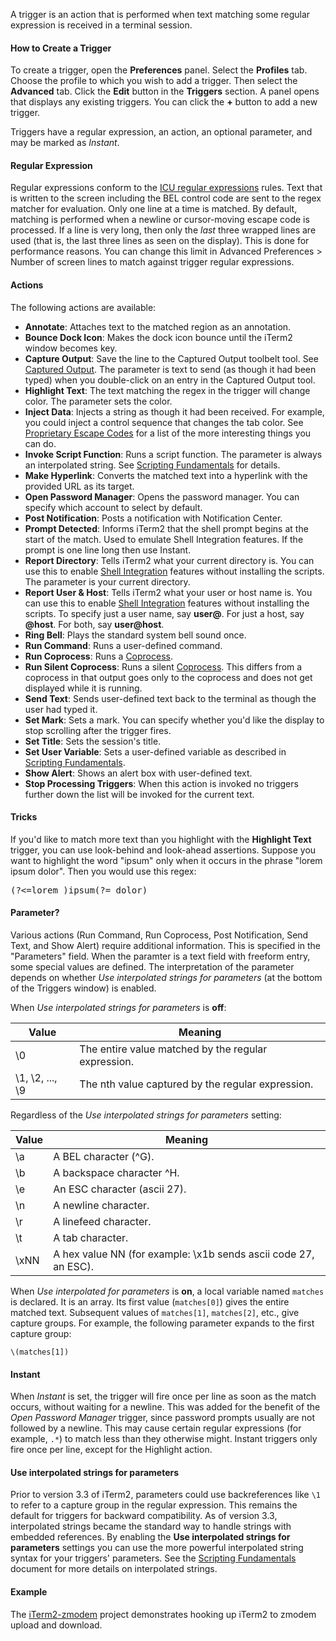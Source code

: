 A trigger is an action that is performed when text matching some regular expression is received in a terminal session.

#### How to Create a Trigger
To create a trigger, open the **Preferences** panel. Select the **Profiles** tab. Choose the profile to which you wish to add a trigger. Then select the **Advanced** tab. Click the **Edit** button in the **Triggers** section. A panel opens that displays any existing triggers. You can click the **+** button to add a new trigger.

Triggers have a regular expression, an action, an optional parameter, and may be marked as *Instant*.

#### Regular Expression
Regular expressions conform to the <a href="http://userguide.icu-project.org/strings/regexp">ICU regular expressions</a> rules. Text that is written to the screen including the BEL control code are sent to the regex matcher for evaluation. Only one line at a time is matched. By default, matching is performed when a newline or cursor-moving escape code is processed. If a line is very long, then only the *last* three wrapped lines are used (that is, the last three lines as seen on the display). This is done for performance reasons. You can change this limit in Advanced Preferences &gt; Number of screen lines to match against trigger regular expressions.

#### Actions
The following actions are available:

  * **Annotate**: Attaches text to the matched region as an annotation.
  * **Bounce Dock Icon**: Makes the dock icon bounce until the iTerm2 window becomes key.
  * **Capture Output**: Save the line to the Captured Output toolbelt tool. See <a href="documentation-captured-output.html">Captured Output</a>. The parameter is text to send (as though it had been typed) when you double-click on an entry in the Captured Output tool.
  * **Highlight Text**: The text matching the regex in the trigger will change color. The parameter sets the color.
  * **Inject Data**: Injects a string as though it had been received. For example, you could inject a control sequence that changes the tab color. See <a href="documentation-escape-codes.html">Proprietary Escape Codes</a> for a list of the more interesting things you can do.
  * **Invoke Script Function**: Runs a script function. The parameter is always an interpolated string. See <a href="documentation-scripting-fundamentals.html">Scripting Fundamentals</a> for details.
  * **Make Hyperlink**: Converts the matched text into a hyperlink with the provided URL as its target.
  * **Open Password Manager**: Opens the password manager. You can specify which account to select by default.
  * **Post Notification**: Posts a notification with Notification Center.
  * **Prompt Detected**: Informs iTerm2 that the shell prompt begins at the start of the match. Used to emulate Shell Integration features. If the prompt is one line long then use Instant.
  * **Report Directory**: Tells iTerm2 what your current directory is. You can use this to enable <a href="documentation-shell-integration.html">Shell Integration</a> features without installing the scripts. The parameter is your current directory.
  * **Report User & Host**: Tells iTerm2 what your user or host name is. You can use this to enable <a href="documentation-shell-integration.html">Shell Integration</a> features without installing the scripts. To specify just a user name, say **user@**. For just a host, say **@host**. For both, say **user@host**.
  * **Ring Bell**: Plays the standard system bell sound once.
  * **Run Command**: Runs a user-defined command.
  * **Run Coprocess**: Runs a <a href="documentation-coprocesses.html">Coprocess</a>.
  * **Run Silent Coprocess**: Runs a silent <a href="documentation-coprocesses.html">Coprocess</a>. This differs from a coprocess in that output goes only to the coprocess and does not get displayed while it is running.
  * **Send Text**: Sends user-defined text back to the terminal as though the user had typed it.
  * **Set Mark**: Sets a mark. You can specify whether you'd like the display to stop scrolling after the trigger fires.
  * **Set Title**: Sets the session's title.
  * **Set User Variable**: Sets a user-defined variable as described in <a href="documentation-scripting-fundamentals.html">Scripting Fundamentals</a>.
  * **Show Alert**: Shows an alert box with user-defined text.
  * **Stop Processing Triggers**: When this action is invoked no triggers further down the list will be invoked for the current text.

#### Tricks

If you'd like to match more text than you highlight with the **Highlight Text** trigger, you can use look-behind and look-ahead assertions. Suppose you want to highlight the word "ipsum" only when it occurs in the phrase "lorem ipsum dolor". Then you would use this regex:

<pre>
(?<=lorem )ipsum(?= dolor)
</pre>

#### Parameter?
Various actions (Run Command, Run Coprocess, Post Notification, Send Text, and Show Alert) require additional information. This is specified in the "Parameters" field. When the paramter is a text field with freeform entry, some special values are defined. The interpretation of the parameter depends on whether *Use interpolated strings for parameters* (at the bottom of the Triggers window) is enabled.

When *Use interpolated strings for parameters* is **off**:
<table>
        <thead>
                <tr>
                        <th>Value</th>
                        <th>Meaning</th>
                </tr>
        </thead>
        <tbody>
                <tr>
                        <td>\0</td>
                        <td>The entire value matched by the regular expression.</td>
                </tr>
                <tr>
                        <td>\1, \2, ..., \9</td>
                        <td>The nth value captured by the regular expression.</td>
                </tr>
        </tbody>
</table>

Regardless of the *Use interpolated strings for parameters* setting:

<table>
        <thead>
                <tr>
                        <th>Value</th>
                        <th>Meaning</th>
                </tr>
        </thead>
                <tr>
                        <td>\a</td>
                        <td>A BEL character (^G).</td>
                </tr>
                <tr>
                        <td>\b</td>
                        <td>A backspace character ^H.</td>
                </tr>
                <tr>
                        <td>\e</td>
                        <td>An ESC character (ascii 27).</td>
                </tr>
                <tr>
                        <td>\n</td>
                        <td>A newline character.</td>
                </tr>
                <tr>
                        <td>\r</td>
                        <td>A linefeed character.</td>
                </tr>
                <tr>
                        <td>\t</td>
                        <td>A tab character.</td>
                </tr>
                <tr>
                        <td>\xNN</td>
                        <td>A hex value NN (for example: \x1b sends ascii code 27, an ESC).</td>
                </tr>
        </tbody>
</table>

When *Use interpolated for parameters* is **on**, a local variable named `matches` is declared. It is an array. Its first value (`matches[0]`) gives the entire matched text. Subsequent values of `matches[1]`, `matches[2]`, etc., give capture groups. For example, the following parameter expands to the first capture group:

```
\(matches[1])
```

#### Instant
When <i>Instant</i> is set, the trigger will fire once per line as soon as the match occurs, without waiting for a newline. This was added for the benefit of the <i>Open Password Manager</i> trigger, since password prompts usually are not followed by a newline. This may cause certain regular expressions (for example, `.*`) to match less than they otherwise might. Instant triggers only fire once per line, except for the Highlight action.

#### Use interpolated strings for parameters

Prior to version 3.3 of iTerm2, parameters could use backreferences like `\1` to refer to a capture group in the regular expression. This remains the default for triggers for backward compatibility. As of version 3.3, interpolated strings became the standard way to handle strings with embedded references. By enabling the **Use interpolated strings for parameters** settings you can use the more powerful interpolated string syntax for your triggers' parameters. See the <a href="documentation-scripting-fundamentals.html">Scripting Fundamentals</a> document for more details on interpolated strings.

#### Example
The [iTerm2-zmodem](https://github.com/RobberPhex/iTerm2-zmodem) project demonstrates hooking up iTerm2 to zmodem upload and download.

